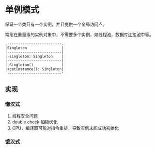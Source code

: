 # 单例模式

保证一个类只有一个实例，并且提供一个全局访问点。

常用在重量级的实例对象中，不需要多个实例，如线程池，数据库连接池中等。

```
,-------------------------.
|Singleton                |
|-------------------------|
|-singleton: Singleton    |
|-------------------------|
|-Singleton()             |
|+getInstance(): Singleton|
`-------------------------'

```

## 实现

### 懒汉式
1. 线程安全问题
2. double check 加锁优化
3. CPU，编译器可能对指令重排，导致实例未能成功初始化

### 饿汉式

